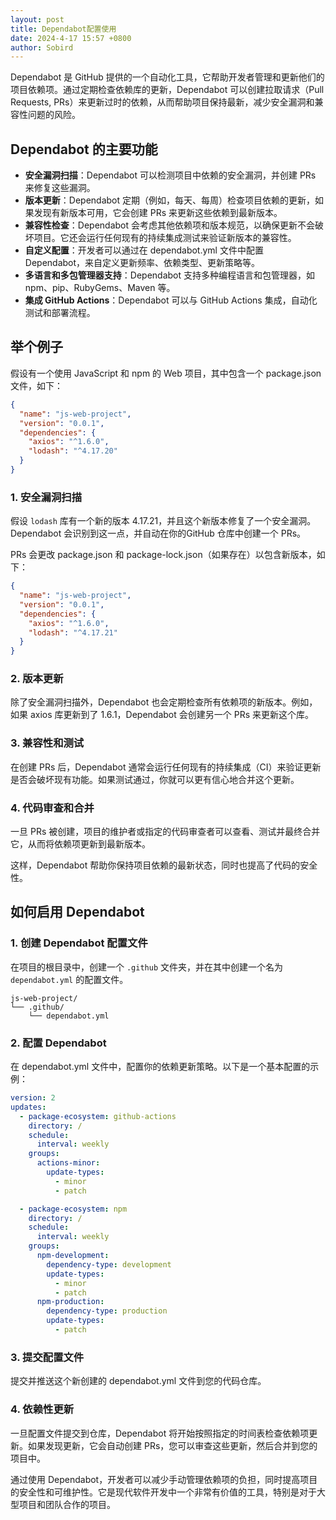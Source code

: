```yaml
---
layout: post
title: Dependabot配置使用
date: 2024-4-17 15:57 +0800
author: Sobird
---
```


Dependabot 是 GitHub 提供的一个自动化工具，它帮助开发者管理和更新他们的项目依赖项。通过定期检查依赖库的更新，Dependabot 可以创建拉取请求（Pull Requests, PRs）来更新过时的依赖，从而帮助项目保持最新，减少安全漏洞和兼容性问题的风险。


## Dependabot 的主要功能

* **安全漏洞扫描**：Dependabot 可以检测项目中依赖的安全漏洞，并创建 PRs 来修复这些漏洞。
* **版本更新**：Dependabot 定期（例如，每天、每周）检查项目依赖的更新，如果发现有新版本可用，它会创建 PRs 来更新这些依赖到最新版本。
* **兼容性检查**：Dependabot 会考虑其他依赖项和版本规范，以确保更新不会破坏项目。它还会运行任何现有的持续集成测试来验证新版本的兼容性。
* **自定义配置**：开发者可以通过在 dependabot.yml 文件中配置 Dependabot，来自定义更新频率、依赖类型、更新策略等。
* **多语言和多包管理器支持**：Dependabot 支持多种编程语言和包管理器，如 npm、pip、RubyGems、Maven 等。
* **集成 GitHub Actions**：Dependabot 可以与 GitHub Actions 集成，自动化测试和部署流程。

## 举个例子

假设有一个使用 JavaScript 和 npm 的 Web 项目，其中包含一个 package.json 文件，如下：

```json
{
  "name": "js-web-project",
  "version": "0.0.1",
  "dependencies": {
    "axios": "^1.6.0",
    "lodash": "^4.17.20"
  }
}
```

### 1. 安全漏洞扫描
假设 `lodash` 库有一个新的版本 4.17.21，并且这个新版本修复了一个安全漏洞。Dependabot 会识别到这一点，并自动在你的GitHub 仓库中创建一个 PRs。

PRs 会更改 package.json 和 package-lock.json（如果存在）以包含新版本，如下：

```json
{
  "name": "js-web-project",
  "version": "0.0.1",
  "dependencies": {
    "axios": "^1.6.0",
    "lodash": "^4.17.21"
  }
}
```

### 2. 版本更新
除了安全漏洞扫描外，Dependabot 也会定期检查所有依赖项的新版本。例如，如果 axios 库更新到了 1.6.1，Dependabot 会创建另一个 PRs 来更新这个库。

### 3. 兼容性和测试
在创建 PRs 后，Dependabot 通常会运行任何现有的持续集成（CI）来验证更新是否会破坏现有功能。如果测试通过，你就可以更有信心地合并这个更新。

### 4. 代码审查和合并
一旦 PRs 被创建，项目的维护者或指定的代码审查者可以查看、测试并最终合并它，从而将依赖项更新到最新版本。

这样，Dependabot 帮助你保持项目依赖的最新状态，同时也提高了代码的安全性。

## 如何启用 Dependabot

### 1. 创建 Dependabot 配置文件
在项目的根目录中，创建一个 `.github` 文件夹，并在其中创建一个名为 `dependabot.yml` 的配置文件。

```
js-web-project/
└── .github/
    └── dependabot.yml
```

### 2. 配置 Dependabot
在 dependabot.yml 文件中，配置你的依赖更新策略。以下是一个基本配置的示例：

```yml
version: 2
updates:
  - package-ecosystem: github-actions
    directory: /
    schedule:
      interval: weekly
    groups:
      actions-minor:
        update-types:
          - minor
          - patch

  - package-ecosystem: npm
    directory: /
    schedule:
      interval: weekly
    groups:
      npm-development:
        dependency-type: development
        update-types:
          - minor
          - patch
      npm-production:
        dependency-type: production
        update-types:
          - patch
```

### 3. 提交配置文件

提交并推送这个新创建的 dependabot.yml 文件到您的代码仓库。

### 4. 依赖性更新

一旦配置文件提交到仓库，Dependabot 将开始按照指定的时间表检查依赖项更新。如果发现更新，它会自动创建 PRs，您可以审查这些更新，然后合并到您的项目中。

通过使用 Dependabot，开发者可以减少手动管理依赖项的负担，同时提高项目的安全性和可维护性。它是现代软件开发中一个非常有价值的工具，特别是对于大型项目和团队合作的项目。